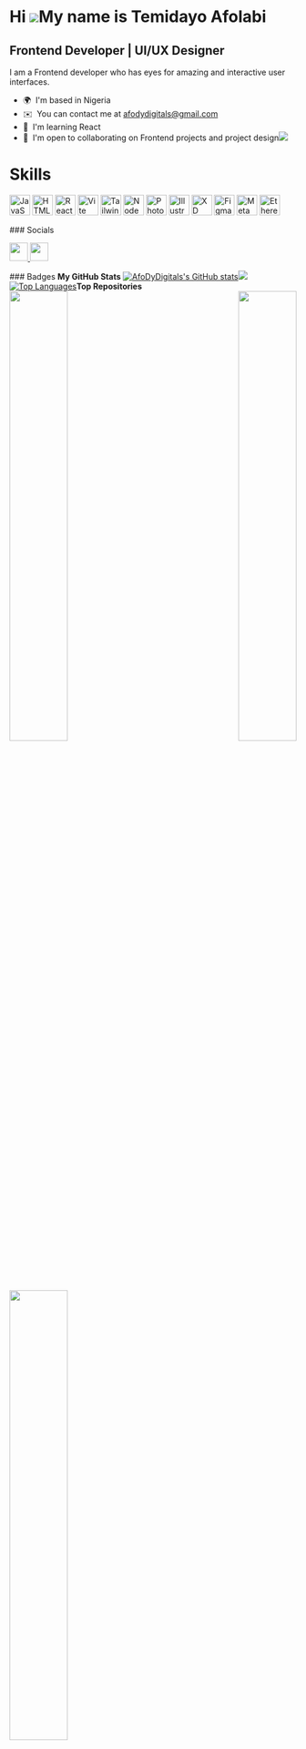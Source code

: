 Hi ![](https://user-images.githubusercontent.com/18350557/176309783-0785949b-9127-417c-8b55-ab5a4333674e.gif)My name is Temidayo Afolabi
========================================================================================================================================

Frontend Developer | UI/UX Designer
-----------------------------------

I am a Frontend developer who has eyes for amazing and interactive user interfaces.

*   🌍  I'm based in Nigeria
*   ✉️  You can contact me at [afodydigitals@gmail.com](mailto:afodydigitals@gmail.com)
*   🧠  I'm learning React
*   🤝  I'm open to collaborating on Frontend projects and project design<a href="https://www.github.com/AfoDyDigitals" target="_blank" rel="noreferrer"><img
                  src="https://img.shields.io/github/followers/AfoDyDigitals?logo=github&style=for-the-badge&color=facc15&labelColor=1c1917" /></a>
  
  # Skills 
<p align="left">
<a href="https://developer.mozilla.org/en-US/docs/Web/JavaScript" target="_blank" rel="noreferrer"><img src="https://raw.githubusercontent.com/danielcranney/readme-generator/main/public/icons/skills/javascript-colored.svg" width="36" height="36" alt="JavaScript" /></a>
<a href="https://developer.mozilla.org/en-US/docs/Glossary/HTML5" target="_blank" rel="noreferrer"><img src="https://raw.githubusercontent.com/danielcranney/readme-generator/main/public/icons/skills/html5-colored.svg" width="36" height="36" alt="HTML5" /></a>
<a href="https://reactjs.org/" target="_blank" rel="noreferrer"><img src="https://raw.githubusercontent.com/danielcranney/readme-generator/main/public/icons/skills/react-colored.svg" width="36" height="36" alt="React" /></a>
<a href="https://vitejs.dev/" target="_blank" rel="noreferrer"><img src="https://raw.githubusercontent.com/danielcranney/readme-generator/main/public/icons/skills/vite-colored.svg" width="36" height="36" alt="Vite" /></a>
<a href="https://tailwindcss.com/" target="_blank" rel="noreferrer"><img src="https://raw.githubusercontent.com/danielcranney/readme-generator/main/public/icons/skills/tailwindcss-colored.svg" width="36" height="36" alt="TailwindCSS" /></a>
<a href="https://nodejs.org/en/" target="_blank" rel="noreferrer"><img src="https://raw.githubusercontent.com/danielcranney/readme-generator/main/public/icons/skills/nodejs-colored.svg" width="36" height="36" alt="NodeJS" /></a>
<a href="https://www.adobe.com/uk/products/photoshop.html" target="_blank" rel="noreferrer"><img src="https://raw.githubusercontent.com/danielcranney/readme-generator/main/public/icons/skills/photoshop-colored.svg" width="36" height="36" alt="Photoshop" /></a>
<a href="https://www.adobe.com/uk/products/illustrator.html" target="_blank" rel="noreferrer"><img src="https://raw.githubusercontent.com/danielcranney/readme-generator/main/public/icons/skills/illustrator-colored.svg" width="36" height="36" alt="Illustrator" /></a>
<a href="https://www.adobe.com/uk/products/xd.html" target="_blank" rel="noreferrer"><img src="https://raw.githubusercontent.com/danielcranney/readme-generator/main/public/icons/skills/xd-colored.svg" width="36" height="36" alt="XD" /></a>
<a href="https://www.figma.com/" target="_blank" rel="noreferrer"><img src="https://raw.githubusercontent.com/danielcranney/readme-generator/main/public/icons/skills/figma-colored.svg" width="36" height="36" alt="Figma" /></a>
<a href="https://metamask.io/" target="_blank" rel="noreferrer"><img src="https://raw.githubusercontent.com/danielcranney/readme-generator/main/public/icons/skills/metamask-colored.svg" width="36" height="36" alt="MetaMask" /></a>
<a href="https://ethereum.org/en/" target="_blank" rel="noreferrer"><img src="https://raw.githubusercontent.com/danielcranney/readme-generator/main/public/icons/skills/ethereum-colored.svg" width="36" height="36" alt="Ethereum" /></a>
    </p>
### Socials  
<p align="left">
                      <a href="https://www.dribbble.com/AfoDyDigitals" target="_blank" rel="noreferrer">
                    <picture>
                    <source media="(prefers-color-scheme: dark)" srcset="undefined" />
                    <source media="(prefers-color-scheme: light)" srcset="https://raw.githubusercontent.com/danielcranney/readme-generator/main/public/icons/socials/dribbble.svg" />
                    <img src="https://raw.githubusercontent.com/danielcranney/readme-generator/main/public/icons/socials/dribbble.svg" width="32" height="32" />
                    </picture>
                    </a>
                      <a href="https://www.github.com/AfoDyDigitals" target="_blank" rel="noreferrer">
                    <picture>
                  <source media="(prefers-color-scheme: dark)" srcset="https://raw.githubusercontent.com/danielcranney/readme-generator/main/public/icons/socials/github-dark.svg" />
                    <source media="(prefers-color-scheme: light)" srcset="https://raw.githubusercontent.com/danielcranney/readme-generator/main/public/icons/socials/github.svg" />
                    <img src="https://raw.githubusercontent.com/danielcranney/readme-generator/main/public/icons/socials/github.svg" width="32" height="32" />
                    </picture>
                    </a></p>      
  ### Badges
  <b>My GitHub Stats</b>
  <a href="http://www.github.com/AfoDyDigitals"><img src="https://github-readme-stats.vercel.app/api?username=AfoDyDigitals&show_icons=true&hide=&count_private=true&title_color=f97316&text_color=ffffff&icon_color=facc15&bg_color=1c1917&hide_border=true&show_icons=true" alt="AfoDyDigitals's GitHub stats" /></a><a
                      href="http://www.github.com/AfoDyDigitals"><img src="https://github-readme-streak-stats.herokuapp.com/?user=AfoDyDigitals&stroke=ffffff&background=1c1917&ring=f97316&fire=f97316&currStreakNum=ffffff&currStreakLabel=f97316&sideNums=ffffff&sideLabels=ffffff&dates=ffffff&hide_border=true" /></a><a href="https://github.com/AfoDyDigitals" align="left"><img src="https://github-readme-stats.vercel.app/api/top-langs/?username=AfoDyDigitals&langs_count=10&title_color=f97316&text_color=ffffff&icon_color=facc15&bg_color=1c1917&hide_border=true&locale=en&custom_title=Top%20%Languages" alt="Top Languages" /></a><b>Top Repositories</b><div width="100%" align="center"><a href="https://github.com/AfoDyDigitals/portfolio-webpage-project" align="left"><img align="left" width="45%" src="https://github-readme-stats.vercel.app/api/pin/?username=AfoDyDigitals&repo=portfolio-webpage-project&title_color=f97316&text_color=ffffff&icon_color=facc15&bg_color=1c1917&hide_border=true&locale=en" /></a><a href="https://github.com/AfoDyDigitals/Responsive-Webpage" align="right"><img align="right" width="45%" src="https://github-readme-stats.vercel.app/api/pin/?username=AfoDyDigitals&repo=Responsive-Webpage&title_color=f97316&text_color=ffffff&icon_color=facc15&bg_color=1c1917&hide_border=true&locale=en" /></a></div><br /><br /><br /><br /><br /><br /><br /><br /><br /><br /><br /><br /><div width="100%" align="center"><a href="https://github.com/AfoDyDigitals/week9-Assignment" align="left"><img align="left" width="45%" src="https://github-readme-stats.vercel.app/api/pin/?username=AfoDyDigitals&repo=week9-Assignment&title_color=f97316&text_color=ffffff&icon_color=facc15&bg_color=1c1917&hide_border=true&locale=en" /></a></div>
